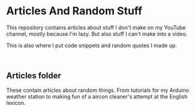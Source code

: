 # Articles And Random Stuff

This repository contains articles about stuff I don't make on my YouTube channel, mostly because I'm lazy. But also stuff I can't make into a video.

This is also where I put code snippets and random quotes I made up.

<br>

## Articles folder

These contain articles about random things. From tutorials for my Arduino weather station to making fun of a aircon cleaner's attempt at the English lexicon.